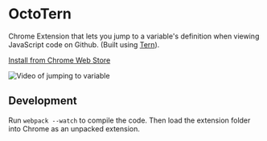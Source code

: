 # OctoTern

Chrome Extension that lets you jump to a variable's definition when viewing JavaScript code on Github. (Built using [Tern](http://ternjs.net/)).

[Install from Chrome Web Store](https://chrome.google.com/webstore/detail/octotern/fhgodjaafcddpfdpfmoimnjpelemhnmm)

![Video of jumping to variable](https://cloud.githubusercontent.com/assets/1303660/16002448/9818486c-314f-11e6-9b0d-3c365e8d9966.gif)


## Development

Run `webpack --watch` to compile the code. Then load the extension folder into Chrome as an unpacked extension.
